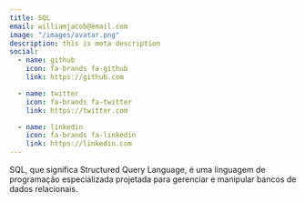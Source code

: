 ```yaml
---
title: SQL
email: williamjacob@email.com
image: "/images/avatar.png"
description: this is meta description
social:
  - name: github
    icon: fa-brands fa-github
    link: https://github.com

  - name: twitter
    icon: fa-brands fa-twitter
    link: https://twitter.com

  - name: linkedin
    icon: fa-brands fa-linkedin
    link: https://linkedin.com
---
```


SQL, que significa Structured Query Language, é uma linguagem de programação especializada projetada para gerenciar e manipular bancos de dados relacionais.
